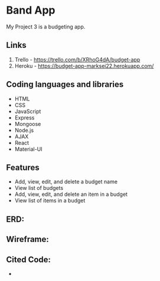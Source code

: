 # Band App
My Project 3 is a budgeting app. 

## Links

1. Trello - https://trello.com/b/XRhoG4dA/budget-app
1. Heroku - https://budget-app-marksei22.herokuapp.com/ 

## Coding languages and libraries

* HTML
* CSS
* JavaScript
* Express
* Mongoose
* Node.js
* AJAX
* React
* Material-UI

## Features

* Add, view, edit, and delete a budget name
* View list of budgets
* Add, view, edit, and delete an item in a budget
* View list of items in a budget

## ERD:


## Wireframe:


## Cited Code:
* 

